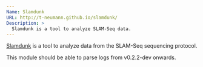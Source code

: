 ```yaml
---
Name: Slamdunk
URL: http://t-neumann.github.io/slamdunk/
Description: >
  Slamdunk is a tool to analyze SLAM-Seq data.
---
```


[Slamdunk](http://t-neumann.github.io/slamdunk/) is a tool to analyze data from the SLAM-Seq sequencing protocol.

This module should be able to parse logs from v0.2.2-dev onwards.
